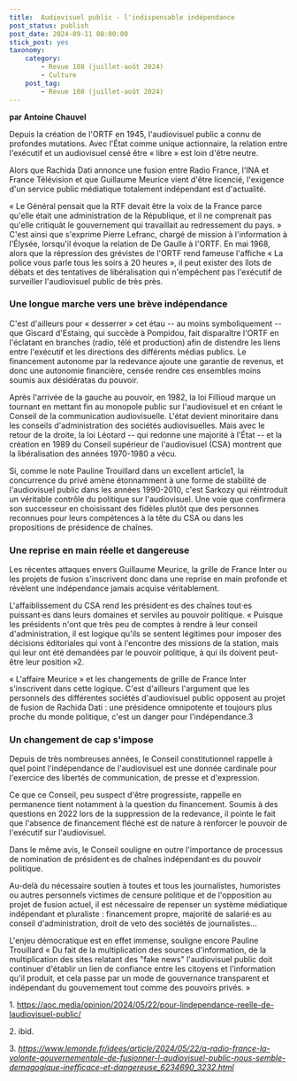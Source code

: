 ```yaml
---
title:  Audiovisuel public - l'indispensable indépendance
post_status: publish
post_date: 2024-09-11 08:00:00
stick_post: yes
taxonomy:
    category:
        - Revue 108 (juillet-août 2024)
        - Culture
    post_tag:
        - Revue 108 (juillet-août 2024)
---
```


**par Antoine Chauvel**

Depuis la création de l'ORTF en 1945, l'audiovisuel public a connu de profondes mutations. Avec l'État comme unique actionnaire, la relation entre l'exécutif et un audiovisuel censé être « libre » est loin d'être neutre.

Alors que Rachida Dati annonce une fusion entre Radio France, l'INA et France Télévision et que Guillaume Meurice vient d'être licencié, l'exigence d'un service public médiatique totalement indépendant est d'actualité.

« Le Général pensait que la RTF devait être la voix de la France parce qu'elle était une administration de la République, et il ne comprenait pas qu'elle critiquât le gouvernement qui travaillait au redressement du pays. » C'est ainsi que s'exprime Pierre Lefranc, chargé de mission à l'information à l'Élysée, lorsqu'il évoque la relation de De Gaulle à l'ORTF. En mai 1968, alors que la répression des grévistes de l'ORTF rend fameuse l'affiche « La police vous parle tous les soirs à 20 heures », il peut exister des îlots de débats et des tentatives de libéralisation qui n'empêchent pas l'exécutif de surveiller l'audiovisuel public de très près.

### Une longue marche vers une brève indépendance

C'est d'ailleurs pour « desserrer » cet étau -- au moins symboliquement -- que Giscard d'Estaing, qui succède à Pompidou, fait disparaître l'ORTF en l'éclatant en branches (radio, télé et production) afin de distendre les liens entre l'exécutif et les directions des différents médias publics. Le financement autonome par la redevance ajoute une garantie de revenus, et donc une autonomie financière, censée rendre ces ensembles moins soumis aux désidératas du pouvoir.

Après l'arrivée de la gauche au pouvoir, en 1982, la loi Fillioud marque un tournant en mettant fin au monopole public sur l'audiovisuel et en créant le Conseil de la communication audiovisuelle. L'état devient minoritaire dans les conseils d'administration des sociétés audiovisuelles. Mais avec le retour de la droite, la loi Léotard -- qui redonne une majorité à l'État -- et la création en 1989 du Conseil supérieur de l'audiovisuel (CSA) montrent que la libéralisation des années 1970-1980 a vécu.

Si, comme le note Pauline Trouillard dans un excellent article1, la concurrence du privé amène étonnamment à une forme de stabilité de l'audiovisuel public dans les années 1990-2010, c'est Sarkozy qui réintroduit un véritable contrôle du politique sur l'audiovisuel. Une voie que confirmera son successeur en choisissant des fidèles plutôt que des personnes reconnues pour leurs compétences à la tête du CSA ou dans les propositions de présidence de chaînes.

### Une reprise en main réelle et dangereuse

Les récentes attaques envers Guillaume Meurice, la grille de France Inter ou les projets de fusion s'inscrivent donc dans une reprise en main profonde et révèlent une indépendance jamais acquise véritablement.

L'affaiblissement du CSA rend les président·es des chaînes tout·es puissant·es dans leurs domaines et serviles au pouvoir politique. « Puisque les présidents n'ont que très peu de comptes à rendre à leur conseil d'administration, il est logique qu'ils se sentent légitimes pour imposer des décisions éditoriales qui vont à l'encontre des missions de la station, mais qui leur ont été demandées par le pouvoir politique, à qui ils doivent peut-être leur position »2.

« L'affaire Meurice » et les changements de grille de France Inter s'inscrivent dans cette logique. C'est d'ailleurs l'argument que les personnels des différentes sociétés d'audiovisuel public opposent au projet de fusion de Rachida Dati : une présidence omnipotente et toujours plus proche du monde politique, c'est un danger pour l'indépendance.3

### Un changement de cap s'impose

Depuis de très nombreuses années, le Conseil constitutionnel rappelle à quel point l'indépendance de l'audiovisuel est une donnée cardinale pour l'exercice des libertés de communication, de presse et d'expression.

Ce que ce Conseil, peu suspect d'être progressiste, rappelle en permanence tient notamment à la question du financement. Soumis à des questions en 2022 lors de la suppression de la redevance, il pointe le fait que l'absence de financement fléché est de nature à renforcer le pouvoir de l'exécutif sur l'audiovisuel.

Dans le même avis, le Conseil souligne en outre l'importance de processus de nomination de président·es de chaînes indépendant·es du pouvoir politique.

Au-delà du nécessaire soutien à toutes et tous les journalistes, humoristes ou autres personnels victimes de censure politique et de l'opposition au projet de fusion actuel, il est nécessaire de repenser un système médiatique indépendant et pluraliste : financement propre, majorité de salarié·es au conseil d'administration, droit de veto des sociétés de journalistes...

L'enjeu démocratique est en effet immense, souligne encore Pauline Trouillard « Du fait de la multiplication des sources d'information, de la multiplication des sites relatant des "fake news" l'audiovisuel public doit continuer d'établir un lien de confiance entre les citoyens et l'information qu'il produit, et cela passe par un mode de gouvernance transparent et indépendant du gouvernement tout comme des pouvoirs privés. »



 1\. https://aoc.media/opinion/2024/05/22/pour-lindependance-reelle-de-laudiovisuel-public/

 2\. ibid.

 3\. *https://www.lemonde.fr/idees/article/2024/05/22/a-radio-france-la-volonte-gouvernementale-de-fusionner-l-audiovisuel-public-nous-semble-demagogique-inefficace-et-dangereuse_6234690_3232.html*

